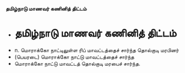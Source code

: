 **தமிழ்நாடு மாணவர் கணினித் திட்டம்**
- # தமிழ்நாடு மாணவர் கணினித் திட்டம்
- n. மொராக்கோ நாட்டிலுள்ள ரிப் மாவட்டத்தைச் சார்ந்த தொல்குடி மரபினர்
- (பெயரடை) மொராக்கோ நாட்டு மாவட்டத்தைச் சார்ந்த
- மொராக்கோ நாட்டு மாவட்டத் தொல்குடி மரபைச் சார்ந்த.

